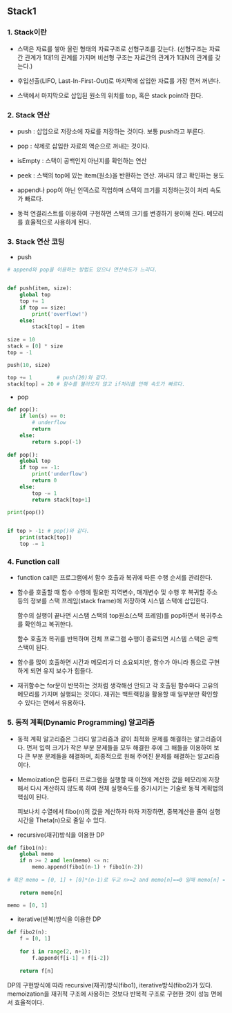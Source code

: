 ## Stack1

### 1. Stack이란

- 스택은 자료를 쌓아 올린 형태의 자료구조로 선형구조를 갖는다. (선형구조는 자료간 관계가 1대1의 관계를 가지며 비선형 구조는 자료간의 관계가 1대N의 관계를 갖는다.)

- 후입선출(LIFO, Last-In-First-Out)로 마지막에 삽입한 자료를 가장 먼저 꺼낸다.
- 스택에서 마지막으로 삽입된 원소의 위치를 top, 혹은 stack point라 한다.



### 2. Stack 연산

- push : 삽입으로 저장소에 자료를 저장하는 것이다. 보통 push라고 부른다.

- pop : 삭제로 삽입한 자료의 역순으로 꺼내는 것이다.

- isEmpty : 스택이 공백인지 아닌지를 확인하는 연산

- peek : 스택의 top에 있는 item(원소)을 반환하는 연산. 꺼내지 않고 확인하는 용도



- append나 pop이 아닌 인덱스로 작업하며 스택의 크기를 지정하는것이 처리 속도가 빠르다.
- 동적 연결리스트를 이용하여 구현하면 스택의 크기를 변경하기 용이해 진다. 메모리를 효율적으로 사용하게 된다.



### 3. Stack 연산 코딩

- push

```python
# append와 pop을 이용하는 방법도 있으나 연산속도가 느리다.


def push(item, size):
    global top
    top += 1
    if top == size:
        print('overflow!')
    else:
        stack[top] = item
        
size = 10
stack = [0] * size
top = -1

push(10, size)

top += 1		# push(20)와 같다.
stack[top] = 20	# 함수를 불러오지 않고 if처리를 안해 속도가 빠르다.
```

- pop

```python
def pop():
    if len(s) == 0:
        # underflow
        return
    else:
        return s.pop(-1)
        
def pop():
    global top
    if top == -1:
        print('underflow')
        return 0
    else:
        top -= 1
        return stack[top+1]
    
print(pop())


if top > -1: # pop()와 같다.
    print(stack[top])
    top -= 1
```



### 4. Function call

- function call은 프로그램에서 함수 호출과 복귀에 따른 수행 순서를 관리한다.

- 함수를 호출할 때 함수 수행에 필요한 지역변수, 매개변수 및 수행 후 복귀할 주소 등의 정보를 스택 프레임(stack frame)에 저장하여 시스템 스택에 삽입한다.

  함수의 실행이 끝나면 시스탬 스택의 top원소(스택 프레임)를 pop하면서 복귀주소를 확인하고 복귀한다.

  함수 호출과 복귀를 반복하며 전체 프로그램 수행이 종료되면 시스템 스택은 공백 스택이 된다.

  

- 함수를 많이 호출하면 시간과 메모리가 더 소요되지만, 함수가 아니라 통으로 구현하게 되면 유지 보수가 힘들다.

- 재귀함수는 for문이 반복하는 것처럼 생각해선 안되고 각 호출된 함수마다 고유의 메모리를 가지며 실행되는 것이다. 재귀는 백트랙킹을 활용할 때 일부분만 확인할 수 있다는 면에서 유용하다.



### 5. 동적 계획(Dynamic Programming) 알고리즘

- 동적 계획 알고리즘은 그리디 알고리즘과 같이 최적화 문제를 해결하는 알고리즘이다. 먼저 입력 크기가 작은 부분 문제들을 모두 해결한 후에 그 해들을 이용하여 보다 큰 부분 문제들을 해결하며, 최종적으로 원해 주어진 문제를 해결하는 알고리즘이다.



- Memoization은 컴퓨터 프로그램을 실행할 때 이전에 계산한 값을 메모리에 저장해서 다시 계산하지 않도록 하여 전체 실행속도를 증가시키는 기술로 동적 계획법의 핵심이 된다.

  피보나치 수열에서 fibo(n)의 값을 계산하자 마자 저장하면, 중복계산을 줄여 실행시간을 Theta(n)으로 줄일 수 있다.

  

- recursive(재귀)방식을 이용한 DP

```python
def fibo1(n):
    global memo
    if n >= 2 and len(memo) <= n:
        memo.append(fibo1(n-1) + fibo1(n-2))
        
# 혹은 memo = [0, 1] + [0]*(n-1)로 두고 n>=2 and memo[n]==0 일때 memo[n] = fibo1(n-1)+fibo1(n-2)
        
    return memo[n]

memo = [0, 1]
```

- iterative(반복)방식을 이용한 DP

```python
def fibo2(n):
    f = [0, 1]
    
    for i in range(2, n+1):
        f.append(f[i-1] + f[i-2])
        
    return f[n]
```

DP의 구현방식에 따라 recursive(재귀)방식(fibo1), iterative방식(fibo2)가 있다. memoization을 재귀적 구조에 사용하는 것보다 반복적 구조로 구현한 것이 성능 면에서 효율적이다.
